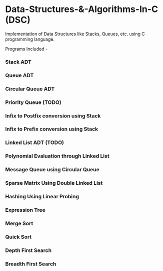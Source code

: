 
# Data-Structures-&-Algorithms-In-C (DSC)
Implementation of Data Structures like Stacks, Queues, etc. using C programming language.

Programs Included -

### Stack ADT
### Queue ADT
### Circular Queue ADT
### Priority Queue (TODO)
### Infix to Postfix conversion using Stack
### Infix to Prefix conversion using Stack
### Linked List ADT (TODO)
### Polynomial Evaluation through Linked List
### Message Queue using Circular Queue
### Sparse Matrix Using Double Linked List
### Hashing Using Linear Probing
### Expression Tree
### Merge Sort
### Quick Sort
### Depth First Search
### Breadth First Search
